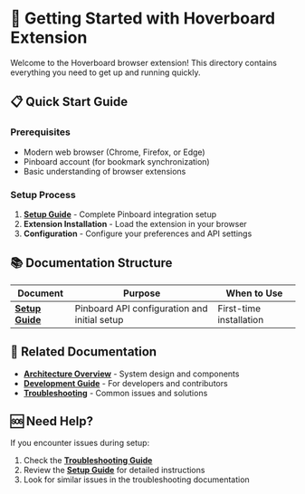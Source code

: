 # 🚀 Getting Started with Hoverboard Extension

Welcome to the Hoverboard browser extension! This directory contains everything you need to get up and running quickly.

## 📋 Quick Start Guide

### Prerequisites
- Modern web browser (Chrome, Firefox, or Edge)
- Pinboard account (for bookmark synchronization)
- Basic understanding of browser extensions

### Setup Process
1. **[Setup Guide](setup-guide.md)** - Complete Pinboard integration setup
2. **Extension Installation** - Load the extension in your browser
3. **Configuration** - Configure your preferences and API settings

## 📚 Documentation Structure

| Document | Purpose | When to Use |
|----------|---------|-------------|
| **[Setup Guide](setup-guide.md)** | Pinboard API configuration and initial setup | First-time installation |

## 🔗 Related Documentation

- **[Architecture Overview](../architecture/README.md)** - System design and components
- **[Development Guide](../development/README.md)** - For developers and contributors
- **[Troubleshooting](../troubleshooting/README.md)** - Common issues and solutions

## 🆘 Need Help?

If you encounter issues during setup:
1. Check the **[Troubleshooting Guide](../troubleshooting/README.md)**
2. Review the **[Setup Guide](setup-guide.md)** for detailed instructions
3. Look for similar issues in the troubleshooting documentation 